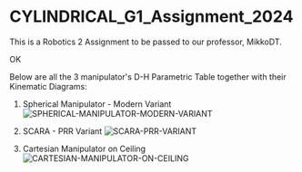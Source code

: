 # CYLINDRICAL_G1_Assignment_2024
This is a Robotics 2 Assignment to be passed to our professor, MikkoDT.

OK


Below are all the 3 manipulator's D-H Parametric Table together with their Kinematic Diagrams:
1. Spherical Manipulator - Modern Variant
![SPHERICAL-MANIPULATOR-MODERN-VARIANT](https://github.com/yoboiqk/CYLINDRICAL_G1_Assignment_2024/assets/157770806/2309fca9-6f62-486b-8fef-662b1603244e)

2. SCARA - PRR Variant
![SCARA-PRR-VARIANT](https://github.com/yoboiqk/CYLINDRICAL_G1_Assignment_2024/assets/157770806/18637e0b-141c-4938-afa7-51211407b4c3)

3. Cartesian Manipulator on Ceiling
![CARTESIAN-MANIPULATOR-ON-CEILING](https://github.com/yoboiqk/CYLINDRICAL_G1_Assignment_2024/assets/157770806/abaa27a4-70a9-45c3-9bee-7ca6ebc6522f)

